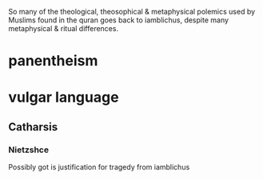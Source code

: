 So many of the theological, theosophical & metaphysical polemics used by Muslims found in the quran goes back to iamblichus, despite many metaphysical & ritual differences.

# panentheism

# vulgar language
## Catharsis

### Nietzshce

Possibly got is justification for tragedy from iamblichus